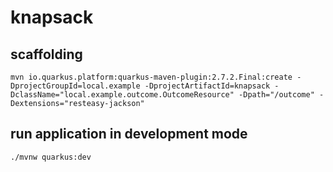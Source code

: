 # knapsack

## scaffolding

```shell
mvn io.quarkus.platform:quarkus-maven-plugin:2.7.2.Final:create -DprojectGroupId=local.example -DprojectArtifactId=knapsack -DclassName="local.example.outcome.OutcomeResource" -Dpath="/outcome" -Dextensions="resteasy-jackson"
```

## run application in development mode

```shell
./mvnw quarkus:dev
```

